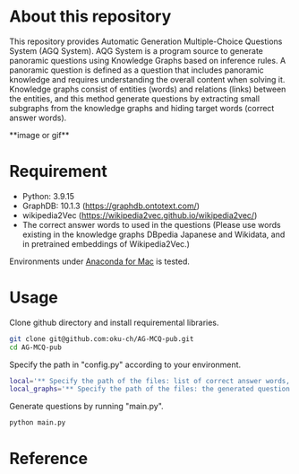 # About this repository
This repository provides Automatic Generation Multiple-Choice Questions System (AGQ System).  AQG System is a program source to generate panoramic questions using Knowledge Graphs based on inference rules. A panoramic question is defined as a question that includes panoramic knowledge and requires understanding the overall content when solving it. Knowledge graphs consist of entities (words) and relations (links) between the entities, and this method generate questions by extracting small subgraphs from the knowledge graphs and hiding target words (correct answer words). 

\*\*image or gif\*\*

# Requirement
* Python: 3.9.15
* GraphDB: 10.1.3 (https://graphdb.ontotext.com/)
* wikipedia2Vec (https://wikipedia2vec.github.io/wikipedia2vec/)
* The correct answer words to used in the questions (Please use words existing in the knowledge graphs DBpedia Japanese and Wikidata, and in pretrained embeddings of Wikipedia2Vec.)

Environments under [Anaconda for Mac](https://www.anaconda.com/download) is tested.

# Usage
Clone github directory and install requiremental libraries.

```bash
git clone git@github.com:oku-ch/AG-MCQ-pub.git
cd AG-MCQ-pub
```

Specify the path in "config.py" according to your environment.

```bash
local='** Specify the path of the files: list of correct answer words, list of prefixesand used knowledge graphs, pretrained embeddings of Wikipedia2Vec **'
local_graphs='** Specify the path of the files: the generated question graphs **'
```

Generate questions by running "main.py".

```bash
python main.py
```
 
# Reference
